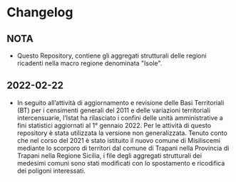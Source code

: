 # Changelog

## NOTA

- Questo Repository, contiene gli aggregati strutturali delle regioni ricadenti nella macro regione denominata "Isole".

## 2022-02-22

- In seguito all’attività di aggiornamento e revisione delle Basi Territoriali (BT) per i censimenti generali del 2011 e delle variazioni territoriali intercensuarie, l’Istat ha rilasciato i confini delle unità amministrative a fini statistici aggiornati al 1° gennaio 2022. Per le attività di questo repository è stata utilizzata la versione non generalizzata. Tenuto conto che nel corso del 2021 è stato istituito il nuovo comune di Misiliscemi mediante lo scorporo di territori dal comune di Trapani nella Provincia di Trapani nella Regione Sicilia, i file degli aggregati strutturali dei medesimi comuni sono stati modificati con lo spostamento e ricodifica dei poligoni interessati.
